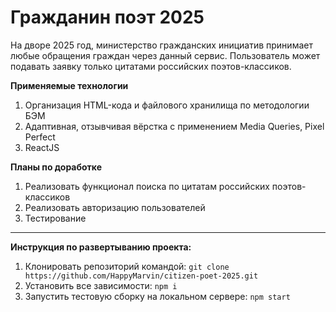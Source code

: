 # Гражданин поэт 2025

На дворе 2025 год, министерство гражданских инициатив принимает любые обращения граждан через данный сервис.
Пользователь может подавать заявку только цитатами российских поэтов-классиков.

**Применяемые технологии**
1. Организация HTML-кода и файлового хранилища по методологии БЭМ
2. Адаптивная, отзывчивая вёрстка с применением Media Queries, Pixel Perfect
3. ReactJS

**Планы по доработке**
1. Реализовать функционал поиска по цитатам российских поэтов-классиков
2. Реализовать авторизацию пользователей
3. Тестирование

---

**Инструкция по развертыванию проекта:**
1. Клонировать репозиторий командой: `git clone https://github.com/HappyMarvin/citizen-poet-2025.git`
2. Установить все зависимости: `npm i`
3. Запустить тестовую сборку на локальном сервере: `npm start`